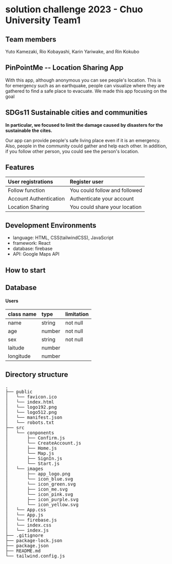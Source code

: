 # solution challenge 2023 - Chuo University Team1

## Team members
Yuto Kamezaki, Rio Kobayashi, Karin Yariwake, and Rin Kokubo

## PinPointMe  -- Location Sharing App

With this app, although anonymous you can see people's location.  This is for emergency such as an earthquake, people can visualize where they are gathered to find a safe place to evacuate.  We made this app focusing on the goal

## SDGs11 Sustainable cities and communities

**In particular, we focused to limit the damage caused by disasters for the sustainable the cites.**

Our app can provide people's safe living place even if it is an emergency.  Also, people in the community could gather and help each other. 
In addition, if you follow other person, you could see the person's location. 

## Features
|User registrations|Register user|
|:--|:--|
|Follow function|You could follow and followed|
|Account Authentication|Authenticate your account|
|Location Sharing|You could share your location|

## Development Environments
* language: HTML, CSS(tailwindCSS), JavaScript
* framework: React
* database: firebase
* API: Google Maps API

## How to start

## Database
#### Users  
|class name|type|limitation|
|:--|:--|:--|
|name|string|not null|
|age|number|not null|
|sex|string|not null|
|laitude|number||
|longitude|number||

## Directory structure
<pre>
.
├── public
│   └── favicon.ico
│   └── index.html
│   └── logo192.png
│   └── logo512.png
│   └── manifest.json
│   └── robots.txt
├── src
│   └── conponents
│       ├── Confirm.js
│       └── CreateAccount.js
│       ├── Home.js
│       └── Map.js
│       ├── SignIn.js
│       └── Start.js
│   └── images
│       ├── app_logo.png
│       └── icon_blue.svg
│       └── icon_green.svg
│       ├── icon_me.svg
│       └── icon_pink.svg
│       ├── icon_purple.svg
│       └── icon_yellow.svg
│   └── App.css
│   └── App.js
│   └── firebase.js
│   └── index.css
│   └── index.js
├── .gitignore
├── package-lock.json
├── package.json
├── README.md
└── tailwind.config.js

</pre>
